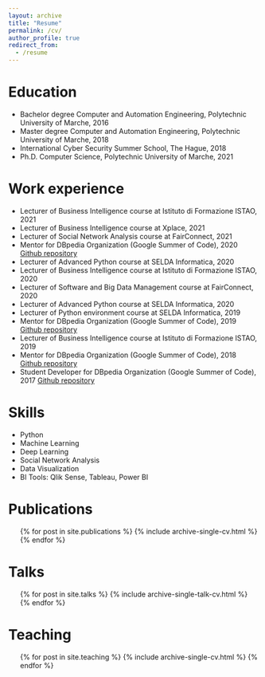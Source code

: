 ```yaml
---
layout: archive
title: "Resume"
permalink: /cv/
author_profile: true
redirect_from:
  - /resume
---
```


Education
======
* Bachelor degree Computer and Automation Engineering, Polytechnic University of Marche, 2016
* Master degree Computer and Automation Engineering, Polytechnic University of Marche, 2018
* International Cyber Security Summer School, The Hague, 2018
* Ph.D. Computer Science, Polytechnic University of Marche, 2021

Work experience
======
* Lecturer of Business Intelligence course at Istituto di Formazione ISTAO, 2021
* Lecturer of Business Intelligence course at Xplace, 2021
* Lecturer of Social Network Analysis course at FairConnect, 2021
* Mentor for DBpedia Organization (Google Summer of Code), 2020 [Github repository](https://github.com/dbpedia/gsoc-2020-dashboard)
* Lecturer of Advanced Python course at SELDA Informatica, 2020
* Lecturer of Business Intelligence course at Istituto di Formazione ISTAO, 2020
* Lecturer of Software and Big Data Management course at FairConnect, 2020
* Lecturer of Advanced Python course at SELDA Informatica, 2020
* Lecturer of Python environment course at SELDA Informatica, 2019
* Mentor for DBpedia Organization (Google Summer of Code), 2019 [Github repository](https://github.com/dbpedia/linking)
* Lecturer of Business Intelligence course at Istituto di Formazione ISTAO, 2019
* Mentor for DBpedia Organization (Google Summer of Code), 2018 [Github repository](https://github.com/dbpedia/tablist-extractor)
* Student Developer for DBpedia Organization (Google Summer of Code), 2017 [Github repository](https://github.com/dbpedia/table-extractor)
  
Skills
======
* Python
* Machine Learning
* Deep Learning
* Social Network Analysis
* Data Visualization
* BI Tools: Qlik Sense, Tableau, Power BI

Publications
======
  <ul>{% for post in site.publications %}
    {% include archive-single-cv.html %}
  {% endfor %}</ul>
  
Talks
======
  <ul>{% for post in site.talks %}
    {% include archive-single-talk-cv.html %}
  {% endfor %}</ul>
  
Teaching
======
  <ul>{% for post in site.teaching %}
    {% include archive-single-cv.html %}
  {% endfor %}</ul>